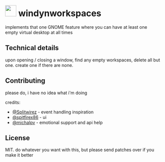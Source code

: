 # <img src="https://i.imgur.com/0b8fFSE.png" width="36"> windynworkspaces
implements that one GNOME feature where you can have at least one empty virtual desktop at all times

## Technical details
upon opening / closing a window, find any empty workspaces, delete all but one. create one if there are none.

## Contributing
please do, i have no idea what i'm doing

credits:
- [@Splitwirez](https://github.com/Splitwirez) - event handling inspiration
- [@spitfirex86](https://github.com/spitfirex86) - ui
- [@michalpv](https://github.com/michalpv) - emotional support and api help

## License
MIT. do whatever you want with this, but please send patches over if you make it better
